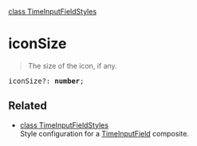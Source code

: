 [class TimeInputFieldStyles](TimeInputFieldStyles.md)

# iconSize

> The size of the icon, if any.

<pre class="docgen_signature">iconSize?: <b>number</b>;</pre>

## Related

- [<!--{ref:class}-->class TimeInputFieldStyles](TimeInputFieldStyles.md) \
    Style configuration for a [TimeInputField](TimeInputField.md) composite.

